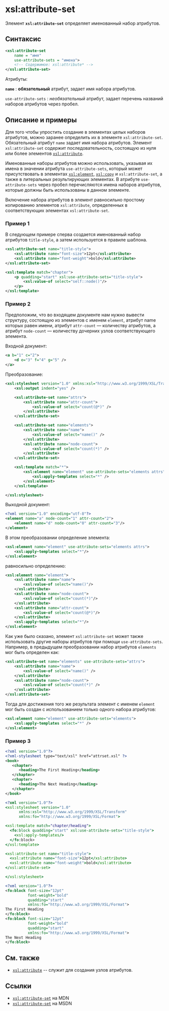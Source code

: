 # xsl:attribute-set

Элемент **`xsl:attribute-set`** определяет именованный набор атрибутов.

## Синтаксис

```xml
<xsl:attribute-set
	name = "имя"
	use-attribute-sets = "имена">
	<!-- Содержимое: xsl:attribute* -->
</xsl:attribute-set>
```

Атрибуты:

**`name`**
: **обязательный** атрибут, задает имя набора атрибутов.

`use-attribute-sets`
: _необязательный_ атрибут, задает перечень названий наборов атрибутов через пробел.

## Описание и примеры

Для того чтобы упростить создание в элементах целых наборов атрибутов, можно заранее определить их в элементе `xsl:attribute-set`. Обязательный атрибут `name` задает имя набора атрибутов. Элемент `xsl:attribute-set` содержит последовательность, состоящую из нуля или более элементов [`xsl:attribute`](/xslt/xsl-attribute/).

Именованные наборы атрибутов можно использовать, указывая их имена в значении атрибута `use-attribute-sets`, который может присутствовать в элементах [`xsl:element`](/xslt/xsl-element/), [`xsl:copy`](/xslt/xsl-copy/) и `xsl:attribute-set`, а также в литеральных результирующих элементах. В атрибуте `use-attribute-sets` через пробел перечисляются имена наборов атрибутов, которые должны быть использованы в данном элементе.

Включение набора атрибутов в элемент равносильно простому копированию элементов `xsl:attribute`, определенных в соответствующих элементах `xsl:attribute-set`.

### Пример 1

В следующем примере сперва создается именованный набор атрибутов `title-style`, а затем используется в правиле шаблона.

```xml
<xsl:attribute-set name="title-style">
	<xsl:attribute name="font-size">12pt</xsl:attribute>
	<xsl:attribute name="font-weight">bold</xsl:attribute>
</xsl:attribute-set>

<xsl:template match="chapter">
	<p quadding="start" xsl:use-attribute-sets="title-style">
		<xsl:value-of select="self::node()"/>
	</p>
</xsl:template>
```

### Пример 2

Предположим, что во входящем документе нам нужно вывести структуру, состоящую из элементов с именем `element`, атрибут name которых равен имени, атрибут `attr-count` — количеству атрибутов, а атрибут `node-count` — количеству дочерних узлов соответствующего элемента.

Входной документ:

```xml
<a b="1" c="2">
	<d e="3" f="4" g="5" />
</a>
```

Преобразование:

```xml
<xsl:stylesheet version="1.0" xmlns:xsl="http://www.w3.org/1999/XSL/Transform">
	<xsl:output indent="yes" />

	<xsl:attribute-set name="attrs">
		<xsl:attribute name="attr-count">
			<xsl:value-of select="count(@*)" />
		</xsl:attribute>
	</xsl:attribute-set>

	<xsl:attribute-set name="elements">
		<xsl:attribute name="name">
			<xsl:value-of select="name()" />
		</xsl:attribute>
		<xsl:attribute name="node-count">
			<xsl:value-of select="count(*)" />
		</xsl:attribute>
	</xsl:attribute-set>

	<xsl:template match="*">
		<xsl:element name="element" use-attribute-sets="elements attrs">
			<xsl:apply-templates select="*" />
		</xsl:element>
	</xsl:template>

</xsl:stylesheet>
```

Выходной документ:

```xml
<?xml version="1.0" encoding="utf-8"?>
<element name="a" node-count="1" attr-count="2">
	<element name="d" node-count="0" attr-count="3"/>
</element>
```

В этом преобразовании определение элемента:

```xml
<xsl:element name="element" use-attribute-sets="elements attrs">
	<xsl:apply-templates select="*"/>
</xsl:element>
```

равносильно определению:

```xml
<xsl:element name="element">
	<xsl:attribute name="name">
		<xsl:value-of select="name()"/>
	</xsl:attribute>
	<xsl:attribute name="node-count">
		<xsl:value-of select="count(*)"/>
	</xsl:attribute>
	<xsl:attribute name="attr-count">
		<xsl:value-of select="count(@*)"/>
	</xsl:attribute>
	<xsl:apply-templates select="*"/>
</xsl:element>
```

Как уже было сказано, элемент `xsl:attribute-set` может также использовать другие наборы атрибутов при помощи `use-attribute-sets`. Например, в предыдущем преобразовании набор атрибутов `elements` мог быть определен как:

```xml
<xsl:attribute-set name="elements" use-attribute-sets="attrs">
	<xsl:attribute name="name">
		<xsl:value-of select="name()" />
	</xsl:attribute>
	<xsl:attribute name="node-count">
		<xsl:value-of select="count(*)" />
	</xsl:attribute>
</xsl:attribute-set>
```

Тогда для достижения того же результата элемент с именем `element` мог быть создан с использованием только одного набора атрибутов:

```xml
<xsl:element name="element" use-attribute-sets="elements">
	<xsl:apply-templates select="*" />
</xsl:element>
```

### Пример 3

```xml tab=
<?xml version="1.0"?>
<?xml-stylesheet type="text/xsl" href="attrset.xsl" ?>
<book>
   <chapter>
      <heading>The First Heading</heading>
   </chapter>
   <chapter>
      <heading>The Next Heading</heading>
   </chapter>
</book>
```

```xslt tab=
<?xml version="1.0"?>
<xsl:stylesheet version="1.0"
      xmlns:xsl="http://www.w3.org/1999/XSL/Transform"
      xmlns:fo="http://www.w3.org/1999/XSL/Format">

<xsl:template match="chapter/heading">
  <fo:block quadding="start" xsl:use-attribute-sets="title-style">
    <xsl:apply-templates/>
  </fo:block>
</xsl:template>

<xsl:attribute-set name="title-style">
  <xsl:attribute name="font-size">12pt</xsl:attribute>
  <xsl:attribute name="font-weight">bold</xsl:attribute>
</xsl:attribute-set>

</xsl:stylesheet>
```

```xml tab="Output"
<?xml version="1.0"?>
<fo:block font-size="12pt"
          font-weight="bold"
          quadding="start"
          xmlns:fo="http://www.w3.org/1999/XSL/Format">
The First Heading
</fo:block>
<fo:block font-size="12pt"
          font-weight="bold"
          quadding="start"
          xmlns:fo="http://www.w3.org/1999/XSL/Format">
The Next Heading
</fo:block>
```

## См. также

- [`xsl:attribute`](/xslt/xsl-attribute/) -- служит для создания узлов атрибутов.

## Ссылки

- [`xsl:attribute-set`](https://developer.mozilla.org/en/XSLT/attribute-set) на MDN
- [`xsl:attribute-set`](https://msdn.microsoft.com/en-us/library/ms256163.aspx) на MSDN
